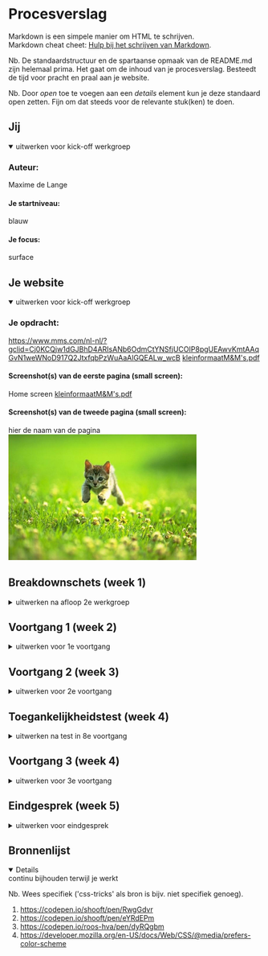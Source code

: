 # Procesverslag
Markdown is een simpele manier om HTML te schrijven.  
Markdown cheat cheet: [Hulp bij het schrijven van Markdown](https://github.com/adam-p/markdown-here/wiki/Markdown-Cheatsheet).

Nb. De standaardstructuur en de spartaanse opmaak van de README.md zijn helemaal prima. Het gaat om de inhoud van je procesverslag. Besteedt de tijd voor pracht en praal aan je website.

Nb. Door *open* toe te voegen aan een *details* element kun je deze standaard open zetten. Fijn om dat steeds voor de relevante stuk(ken) te doen.





## Jij

<details open>
<summary>uitwerken voor kick-off werkgroep</summary>

### Auteur:
Maxime de Lange

#### Je startniveau:
blauw

#### Je focus:
surface
 
</details>





## Je website

<details open>
<summary>uitwerken voor kick-off werkgroep</summary>

### Je opdracht:
https://www.mms.com/nl-nl/?gclid=Cj0KCQjw1dGJBhD4ARIsANb6OdmCtYNSfjUCOIP8pgUEAwvKmtAAqGvN1weWNoD917Q2JtxfqbPzWuAaAlGQEALw_wcB
[kleinformaatM&M's.pdf](https://github.com/xmaximmee/Blok-web-/files/7184960/kleinformaatM.M.s.pdf)


#### Screenshot(s) van de eerste pagina (small screen): 
Home screen
[kleinformaatM&M's.pdf](https://github.com/xmaximmee/Blok-web-/files/7286552/kleinformaatM.M.s.pdf)

#### Screenshot(s) van de tweede pagina (small screen):
hier de naam van de pagina  
<img src="images/dummy-plaatje.jpg" width="375px" alt="omschrijving van de pagina">
 
</details>





## Breakdownschets (week 1)

<details>
<summary>uitwerken na afloop 2e werkgroep</summary>

### de hele pagina: 
width="375px" a![breakdownschets1](https://user-images.githubusercontent.com/90137923/133769211-323c2848-a134-45a3-a1d5-d28446666308.jpg)
lt="breakdown van de hele pagina">

### dynamisch deel (bijv menu): 
width="375px" alt="breakdown van een dynamisch deel">
ik weet niet precies wat hier mee wordt bedoelt maar: ![Untitled](https://user-images.githubusercontent.com/90137923/133769316-44ece4ad-ba57-44f7-aafd-0b199b927bf0.jpg)

### wellicht nog een dynamisch deel (bijv filter): 
width="375px" alt="breakdown van nog een dynamisch deel">
![Untitled](https://user-images.githubusercontent.com/90137923/133769368-d3070091-18bc-4eda-962d-af0921695c95.jpg)

</details>





## Voortgang 1 (week 2)

<details>
<summary>uitwerken voor 1e voortgang</summary>

### Stand van zaken
Ik vind dit een erg moeilijk vak. ik merkte dat ik veel dingen van vorig jaar vergeten was en dat ik bij veel onderdelen van mijn code veel hulp nodig had. 
 
 Wat goed ging was de html en de content daar in plaatsen. Dit vond ik best leuk om te doen en ging ook wel goed omdat ik niet vaak vast liep.
 In tegenstelling tot de CSS liep ik wel vaak vast, als het om de styling zoals lettertype, borders, tekst grootte, color etc ging, ging het
 wel erg goed en dat vond ik ook erg leuk om te doen. Maar zodra het gaat over het positioneren/flexbox etc gaat het zeker niet zo goed. 
 ik raak in de war wanneer ik welke manier moet gebruiken als ik (bijvoorbeeld) iets moet centreren. 
<img width="345" alt="Schermafbeelding 2021-10-05 om 16 03 22" src="https://user-images.githubusercontent.com/90137923/136038748-73739206-52eb-4b57-9b86-7e0091c9598e.png">
hierboven is een voorbeeld te zien waar het centeren bijvoorbeeld erg goed ging.  
dit was de html en de css.
<img width="736" alt="Schermafbeelding 2021-10-05 om 16 04 03" src="https://user-images.githubusercontent.com/90137923/136038867-1098669a-65cf-487f-bcf5-be0f0752f86b.png">
<img width="652" alt="Schermafbeelding 2021-10-05 om 16 04 45" src="https://user-images.githubusercontent.com/90137923/136039010-234e079c-ccd5-4d7d-853f-258d728f0f63.png">
 
 
 
 Bij dit gedeelte van mijn website vond ik het heel moeilijk om ene plan te bedenken hoe ik dit zo op deze manier ging neerzetten.
 dit kwam doordat er 2 elementen (het getal en de H) naast elkaar moesten en 1 element moest er onder. 
<img width="298" alt="Schermafbeelding 2021-10-05 om 16 05 14" src="https://user-images.githubusercontent.com/90137923/136039092-8ebfdff1-1810-4d36-9a5b-98bf0c27ab2b.png">
 uiteindelijk heb ik met deze css: 
<img width="280" alt="Schermafbeelding 2021-10-05 om 16 07 06" src="https://user-images.githubusercontent.com/90137923/136039427-e7c214ba-42b5-4a55-9645-1323eb7b45b9.png">
gezorgd dat het nummer en de h, 1 element werden waardoor ik uiteindelijk gemakkelijk het nummer+de h en de img onder elkaar kreeg (met flex-direction: column)

### Agenda voor meeting
samen met je groepje opstellen

| Maxime         | student 2          | student 3    | student 4        |
| ---            | ---                | ---          | ---              |
| dit bespreken: | en dit             | en ik dit    | en dan ik dat    |
| Ik zou graag   | dit als er tijd is | nog een punt | dit wil ik zeker |
| centreren willen| ...                | ...          | ...              |
  bespreken

### Verslag van meeting
hier na afloop snel de uitkomsten van de meeting vastleggen

- Uit de meeting is gekomen dat ik goed opweg ben.
- ik moet dingen vragen wanneer ik het niet snap
- ik ben geholpen met het onderdeel 'maak het persoonlijk' van mijn website. ik heb geleerd te werken met counter en het positioneren van afbeeldingen

</details>





## Voortgang 2 (week 3)

<details>
<summary>uitwerken voor 2e voortgang</summary>

### Stand van zaken
deze week had ik heel erg gevoel dat ik even het overzicht kwijt was met mijn wesbite.
Ik was bezig met een onderdeel op mijn website en het lukte niet en mijn code voelde een beetje als een rotzooitje.
ik had hulp gevraagd aan Rowin en sinds hij mij een beetje had geholpen ging het gevoel weg. 
In de offline les deze week heb ik goede stappen gemaakt.

### Agenda voor meeting
samen met je groepje opstellen

| student 1     
 Het bouwen van 
 een header, icl. hamburger menu en het positioneren van de elementen 
 
| student 2
 slideshow met automatische transitie
 
| student 3
vergtroten en verkleinen van images
 
|overige studenten
 dezelfde onderwerpen
 
### Verslag van meeting
hier na afloop snel de uitkomsten van de meeting vastleggen

- in deze meeting hebben we eigenlijk vooral de ruimte gekregen om vragen te stellen. Om mijn website pagina eigenlijk af te krijgen had ik vooral nog twee vraagjes.
- ik heb geleerd hoe ik werk met een img background en een img daar over heen.
- ik heb nog een keer herhaald hoe ik een beetje met de flexbox werk. ik heb herhaald hoe je dingen naast elkaar zet. 

</details>





## Toegankelijkheidstest (week 4)

<details>
<summary>uitwerken na test in 8e voortgang</summary>

### Bevindingen
Lijst met je bevindingen die in de test naar voren kwamen:
 - voice over vind engels moeilijk
 - submit button met >, wordt uitgesproken als > niet als 'submit button'
 - let goed op of er bij elke <a> tag een href="#" staat. anders wordt dat element overgeslagen

#### VOICE INTERFACE
Header gaat goed, alt tekst klopt en het is duidelijk.

De voice over vind Nederlands moeilijk, dit wordt voorgelezen met een engels accent en als die het woord niet kent wordt de worden in het engels uitgesproken gespeld.
Ondanks de tekst op de website onduidelijk wordt uitgesproken klopt de tekst wel en maakt de tekst duidelijk wat je ziet.

De submit button bij het e-mailadres invoer veld wordt niet echt goed uitgesproken. Deze button bevat een > teken, dit wordt dan ook zo uitgesproken maar dit is niet handig voor de gebruiker. Dit moet ik nog aanpassen.


#### MUIS EN TOETSENBORD
Als ik met het toetsenbord door de webstie ga gaat dit in de header weer goed. 
Daarna springt die netjes over naar de volgende elementen maar wat opvalt is dat hij de hele section genaamd thema’s’ overslaat. Er zijn in die section 3 linkjes, die alle 3 worden overgeslagen.
ik ben er achter gekomen dat de linkjes nog zo in mijn html stonden:
<img width="390" alt="figure img src=imagesl" src="https://user-images.githubusercontent.com/90137923/136033889-c8f2d09e-6b91-4b16-a8c0-a64a19748dd8.png">
Toen ik het veranderde naar dit ging het wel goed:
 <img width="440" alt="Schermafbeelding 2021-10-05 om 15 38 36" src="https://user-images.githubusercontent.com/90137923/136034105-c5ae46c7-889b-409d-8892-1fed3052b6be.png">

 
De delen van de website daarna gingen wel goed. 
Maar bij de footer worden weer alle linkjes overgeslagen en gaat die direct naar de button.
Dit probleem het dezelfde oorzaak.



#### USABILITY TEST 
over deze test heb ik niet erg veel te zeggen. Vooral met de brillen waren er geen bijzondere bevindingenen was mijn website nog goed te lezen.
met de schok apparaten viel mij wel op hoe erg veel moeilijk het eigenlijk wel niet kan zijn om dingen te doen. Wanneer ik de schokken niet te hard aan zette kon ik nog prima met mijn tab toets en de VIC door mijn website heen.

</details>





## Voortgang 3 (week 4)

<details>
<summary>uitwerken voor 3e voortgang</summary>

### Stand van zaken
Deze week heb ik veel kleine 'foutjes' proberen op te lossen en ik heb alle states bij buttons/links toegevoged.
 
Deze week zakte de moed een beetje in mijn schoenen. Ik had het gevoel dat het geheel van mijn website gewoon niet helemaal lekker klopte en toen ik op school kwam merkte ik dat het leek of andere website veel makkelijker waren. Aangezien mijn niveau, baalde ik want ik wil dit vak graag halen.
In de les heb ik veel aan mijn website gezeten en ben ik weer een stuk verder gekomen. Hierdoor kreeg ik aan de eind van de les weer een beetje moed.
 
Op dit moment ben ik zo ver dat ik alleen nog: het hamburger menu moet laten werken, 1 element op de eerste pagina goed moet zetten, een dropdown menu op de 2e pagina moet toevoegen en nog wat kleine slordigheids dingetjes op moet lossen. Als ik deze dingen heb geregeld dan kan ik beginnen aan de surface plane opdracht.
 
 
wat goed ging was de keline animatie/micro interactie van het hamburger menu. Dit is de javascript:
 <img width="830" alt="Schermafbeelding 2021-10-05 om 16 20 14" src="https://user-images.githubusercontent.com/90137923/136041689-066f3e05-e47c-47f8-84ee-67ba399bda99.png">
ik had hier al de code uit de les ingezet voor het uitschuiven van het hamburger menu. In deze code kon ik ook de code voor het icoontje kwijt.
met een klein beetje hulp van de studenten assistent en een mede student is dit gelukt maar ook best wel snel gelukt en begreep ik wat ik had gedaan. Dit had ik niet verwacht omdat ik niet zo goed ben in JS.


### Agenda voor meeting
samen met je groepje opstellen

| student 1      | student 2          | student 3    | student 4        |
| ---            | ---                | ---          | ---              |
| sumbit button. 
  (het bespreken  | hoe maak ik een   | Hoe zet ik dit| en dan ik dat    |
| van een dropdo | schuine oppacity.  | als een kolom | dit wil ik zeker |
| wn menu..)     | streep.            | naast elkaar  | ...              |


### Verslag van meeting
hier na afloop snel de uitkomsten van de meeting vastleggen

- eerst gingen we bij elke student af om te kijken hoe ver ze waren, daarbij konden we alvast onze vragens stellen.
- Het viel mij op dat ik niet heel erg achter liep dan de rest van de studenten naar ik liep ook zeker niet voor.
- Het viel mij ook op dat ik meer wist dan ik dacht. Als andere studenten een vraag stelde wist ik het regelmatig het antwoord.

</details>





## Eindgesprek (week 5)

<details>
<summary>uitwerken voor eindgesprek</summary>

### Stand van zaken
 
 een punt wat heel lastig was was de header balk. 
 zo zag de balk er op de website uit: 
 <img width="278" alt="Schermafbeelding 2021-10-04 om 11 24 57" src="https://user-images.githubusercontent.com/90137923/135826813-4e837e94-77e4-4815-9806-974345bfe2d1.png">
en zo zag mijne er de heletijd uit: 
 <img width="279" alt="Schermafbeelding 2021-10-04 om 11 25 24" src="https://user-images.githubusercontent.com/90137923/135826891-a310d6b5-356b-4352-aefb-d610aebbc0cd.png">

 het menu op de echte website was van zichzelf niet zo goed opgebouwt. Het was een beetje een rare header omdat er heel veel elementen in 'gepropt' waren. 
 Daarbij vond ik het ook meoilijkj om de header elementen de juiste tags te gevem. Uiteindelijk ziet mijn html opbouw van de header er zo uit:
 <img width="647" alt="Schermafbeelding 2021-10-04 om 11 26 52" src="https://user-images.githubusercontent.com/90137923/135827119-966d4330-c104-4ad0-806e-5063ffb88c09.png">
zo zag de header er van de echte website uit:
 <img width="641" alt="Schermafbeelding 2021-10-04 om 11 27 44" src="https://user-images.githubusercontent.com/90137923/135827220-168a22eb-6ec4-4222-88b4-6f45db07ad06.png">

wat wel erg goed ging was de producten pagina! met een heel kein beetje hulp maar zette ik dit zo in elkaar. het werkte en zag er goed het zelfde uit als de echte producten pagina. 
 
wat een opvallend puntje was was de darkmode toevoegen. Ten eerste waren de darkmode kleuren aanmaken toch iets meer gedoe dan ik dacht.
 ik merkte dat mijn website heel veel verschillende kleuren maar ook grijs tinten gebruikte. tijdens het maken van de website had ik deze kleuren niet heel handig/duidelijk in het lijstje benoemd waardoor ik een beetje in de war raakte.
 
 wel vond ik het juist weer niet zo moeilijk om een andere kleur te zoeken voor de dark theme kleuren, dit ging goed op gevoel.
 wat het opvallende was was dat maar met 1 code zin de darktheme kon worden aangeroepen door de instellingen van mijn computer. dit vond ik best vet.
 


### Screenshot(s)

hier screenshot(s) van je eindresultaat

</details>





## Bronnenlijst

<details open>
<summary>continu bijhouden terwijl je werkt</summary>

Nb. Wees specifiek ('css-tricks' als bron is bijv. niet specifiek genoeg).

1. https://codepen.io/shooft/pen/RwgGdvr
2. https://codepen.io/shooft/pen/eYRdEPm
3. https://codepen.io/roos-hva/pen/dyRQgbm
4. https://developer.mozilla.org/en-US/docs/Web/CSS/@media/prefers-color-scheme
 

</details>
